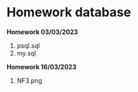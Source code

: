 # Homework database

**Homework 03/03/2023**

1. psql.sql
2. my.sql

**Homework 16/03/2023**

1. NF3.png
